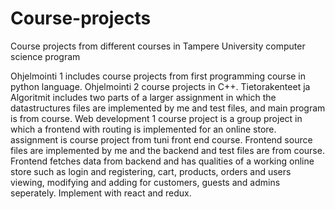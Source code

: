 # Course-projects
Course projects from different courses in Tampere University computer science program

Ohjelmointi 1 includes course projects from first programming course in python language.
Ohjelmointi 2 course projects in C++.
Tietorakenteet ja Algoritmit includes two parts of a larger assignment in which the datastructures files are implemented by me and test files, and main program is from
course. 
Web development 1 course project is a group project in which a frontend with routing is implemented for an online store.
assignment is course project from tuni front end course. Frontend source files are implemented by me and the backend and test files are from course.
Frontend fetches data from backend and has qualities of a working online store such as login and registering, cart, products, orders and users viewing, modifying and adding
for customers, guests and admins seperately. Implement with react and redux.
